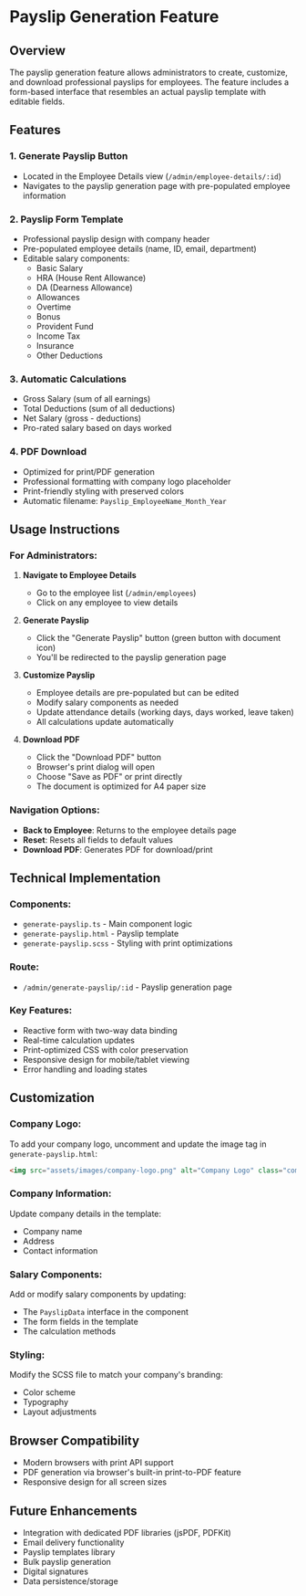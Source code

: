 # Payslip Generation Feature

## Overview
The payslip generation feature allows administrators to create, customize, and download professional payslips for employees. The feature includes a form-based interface that resembles an actual payslip template with editable fields.

## Features

### 1. **Generate Payslip Button**
- Located in the Employee Details view (`/admin/employee-details/:id`)
- Navigates to the payslip generation page with pre-populated employee information

### 2. **Payslip Form Template**
- Professional payslip design with company header
- Pre-populated employee details (name, ID, email, department)
- Editable salary components:
  - Basic Salary
  - HRA (House Rent Allowance)
  - DA (Dearness Allowance)
  - Allowances
  - Overtime
  - Bonus
  - Provident Fund
  - Income Tax
  - Insurance
  - Other Deductions

### 3. **Automatic Calculations**
- Gross Salary (sum of all earnings)
- Total Deductions (sum of all deductions)
- Net Salary (gross - deductions)
- Pro-rated salary based on days worked

### 4. **PDF Download**
- Optimized for print/PDF generation
- Professional formatting with company logo placeholder
- Print-friendly styling with preserved colors
- Automatic filename: `Payslip_EmployeeName_Month_Year`

## Usage Instructions

### For Administrators:

1. **Navigate to Employee Details**
   - Go to the employee list (`/admin/employees`)
   - Click on any employee to view details

2. **Generate Payslip**
   - Click the "Generate Payslip" button (green button with document icon)
   - You'll be redirected to the payslip generation page

3. **Customize Payslip**
   - Employee details are pre-populated but can be edited
   - Modify salary components as needed
   - Update attendance details (working days, days worked, leave taken)
   - All calculations update automatically

4. **Download PDF**
   - Click the "Download PDF" button
   - Browser's print dialog will open
   - Choose "Save as PDF" or print directly
   - The document is optimized for A4 paper size

### Navigation Options:

- **Back to Employee**: Returns to the employee details page
- **Reset**: Resets all fields to default values
- **Download PDF**: Generates PDF for download/print

## Technical Implementation

### Components:
- `generate-payslip.ts` - Main component logic
- `generate-payslip.html` - Payslip template
- `generate-payslip.scss` - Styling with print optimizations

### Route:
- `/admin/generate-payslip/:id` - Payslip generation page

### Key Features:
- Reactive form with two-way data binding
- Real-time calculation updates
- Print-optimized CSS with color preservation
- Responsive design for mobile/tablet viewing
- Error handling and loading states

## Customization

### Company Logo:
To add your company logo, uncomment and update the image tag in `generate-payslip.html`:
```html
<img src="assets/images/company-logo.png" alt="Company Logo" class="company-logo-img">
```

### Company Information:
Update company details in the template:
- Company name
- Address
- Contact information

### Salary Components:
Add or modify salary components by updating:
- The `PayslipData` interface in the component
- The form fields in the template
- The calculation methods

### Styling:
Modify the SCSS file to match your company's branding:
- Color scheme
- Typography
- Layout adjustments

## Browser Compatibility
- Modern browsers with print API support
- PDF generation via browser's built-in print-to-PDF feature
- Responsive design for all screen sizes

## Future Enhancements
- Integration with dedicated PDF libraries (jsPDF, PDFKit)
- Email delivery functionality
- Payslip templates library
- Bulk payslip generation
- Digital signatures
- Data persistence/storage
